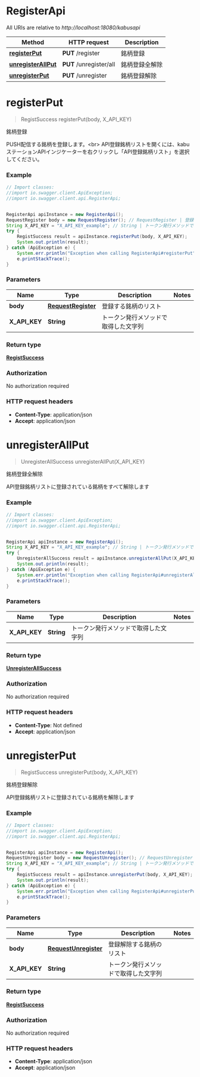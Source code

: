 # RegisterApi

All URIs are relative to *http://localhost:18080/kabusapi*

Method | HTTP request | Description
------------- | ------------- | -------------
[**registerPut**](RegisterApi.md#registerPut) | **PUT** /register | 銘柄登録
[**unregisterAllPut**](RegisterApi.md#unregisterAllPut) | **PUT** /unregister/all | 銘柄登録全解除
[**unregisterPut**](RegisterApi.md#unregisterPut) | **PUT** /unregister | 銘柄登録解除

<a name="registerPut"></a>
# **registerPut**
> RegistSuccess registerPut(body, X_API_KEY)

銘柄登録

PUSH配信する銘柄を登録します。&lt;br&gt; API登録銘柄リストを開くには、kabuステーションAPIインジケーターを右クリックし「API登録銘柄リスト」を選択してください。

### Example
```java
// Import classes:
//import io.swagger.client.ApiException;
//import io.swagger.client.api.RegisterApi;


RegisterApi apiInstance = new RegisterApi();
RequestRegister body = new RequestRegister(); // RequestRegister | 登録する銘柄のリスト
String X_API_KEY = "X_API_KEY_example"; // String | トークン発行メソッドで取得した文字列
try {
    RegistSuccess result = apiInstance.registerPut(body, X_API_KEY);
    System.out.println(result);
} catch (ApiException e) {
    System.err.println("Exception when calling RegisterApi#registerPut");
    e.printStackTrace();
}
```

### Parameters

Name | Type | Description  | Notes
------------- | ------------- | ------------- | -------------
 **body** | [**RequestRegister**](RequestRegister.md)| 登録する銘柄のリスト |
 **X_API_KEY** | **String**| トークン発行メソッドで取得した文字列 |

### Return type

[**RegistSuccess**](RegistSuccess.md)

### Authorization

No authorization required

### HTTP request headers

 - **Content-Type**: application/json
 - **Accept**: application/json

<a name="unregisterAllPut"></a>
# **unregisterAllPut**
> UnregisterAllSuccess unregisterAllPut(X_API_KEY)

銘柄登録全解除

API登録銘柄リストに登録されている銘柄をすべて解除します

### Example
```java
// Import classes:
//import io.swagger.client.ApiException;
//import io.swagger.client.api.RegisterApi;


RegisterApi apiInstance = new RegisterApi();
String X_API_KEY = "X_API_KEY_example"; // String | トークン発行メソッドで取得した文字列
try {
    UnregisterAllSuccess result = apiInstance.unregisterAllPut(X_API_KEY);
    System.out.println(result);
} catch (ApiException e) {
    System.err.println("Exception when calling RegisterApi#unregisterAllPut");
    e.printStackTrace();
}
```

### Parameters

Name | Type | Description  | Notes
------------- | ------------- | ------------- | -------------
 **X_API_KEY** | **String**| トークン発行メソッドで取得した文字列 |

### Return type

[**UnregisterAllSuccess**](UnregisterAllSuccess.md)

### Authorization

No authorization required

### HTTP request headers

 - **Content-Type**: Not defined
 - **Accept**: application/json

<a name="unregisterPut"></a>
# **unregisterPut**
> RegistSuccess unregisterPut(body, X_API_KEY)

銘柄登録解除

API登録銘柄リストに登録されている銘柄を解除します

### Example
```java
// Import classes:
//import io.swagger.client.ApiException;
//import io.swagger.client.api.RegisterApi;


RegisterApi apiInstance = new RegisterApi();
RequestUnregister body = new RequestUnregister(); // RequestUnregister | 登録解除する銘柄のリスト
String X_API_KEY = "X_API_KEY_example"; // String | トークン発行メソッドで取得した文字列
try {
    RegistSuccess result = apiInstance.unregisterPut(body, X_API_KEY);
    System.out.println(result);
} catch (ApiException e) {
    System.err.println("Exception when calling RegisterApi#unregisterPut");
    e.printStackTrace();
}
```

### Parameters

Name | Type | Description  | Notes
------------- | ------------- | ------------- | -------------
 **body** | [**RequestUnregister**](RequestUnregister.md)| 登録解除する銘柄のリスト |
 **X_API_KEY** | **String**| トークン発行メソッドで取得した文字列 |

### Return type

[**RegistSuccess**](RegistSuccess.md)

### Authorization

No authorization required

### HTTP request headers

 - **Content-Type**: application/json
 - **Accept**: application/json

